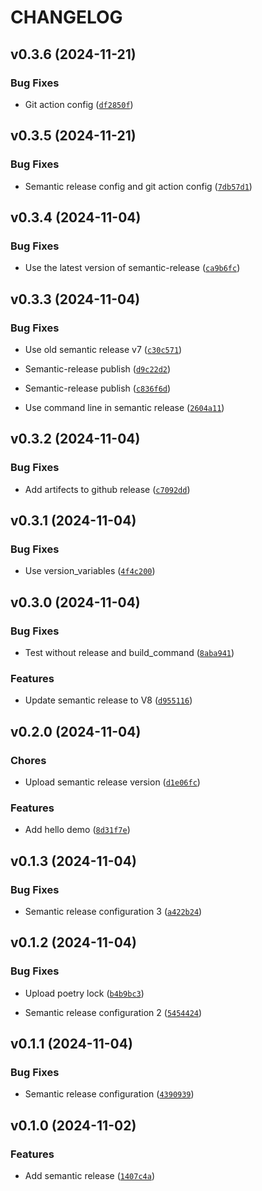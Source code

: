 # CHANGELOG


## v0.3.6 (2024-11-21)

### Bug Fixes

- Git action config
  ([`df2850f`](https://github.com/dsun0720/semantic-release-demo/commit/df2850f9c4a62f70622931aa5efc23bfcf3cce66))


## v0.3.5 (2024-11-21)

### Bug Fixes

- Semantic release config and git action config
  ([`7db57d1`](https://github.com/dsun0720/semantic-release-demo/commit/7db57d1dfb62996b85fe0c578ae2c469dc2ce948))


## v0.3.4 (2024-11-04)

### Bug Fixes

- Use the latest version of semantic-release
  ([`ca9b6fc`](https://github.com/dsun0720/semantic-release-demo/commit/ca9b6fcf94593288cf15fb97b9381d60eb982b3f))


## v0.3.3 (2024-11-04)

### Bug Fixes

- Use old semantic release v7
  ([`c30c571`](https://github.com/dsun0720/semantic-release-demo/commit/c30c571e3dd0fe562e054702772f5eaf2445000b))

- Semantic-release publish
  ([`d9c22d2`](https://github.com/dsun0720/semantic-release-demo/commit/d9c22d27b84612d9153e38a84b39c958c9ffa096))

- Semantic-release publish
  ([`c836f6d`](https://github.com/dsun0720/semantic-release-demo/commit/c836f6d6ea4b09875b4f3047583c91dfe08dab10))

- Use command line in semantic release
  ([`2604a11`](https://github.com/dsun0720/semantic-release-demo/commit/2604a11a0f2ebb13ae91385eb1a6969bc4107084))


## v0.3.2 (2024-11-04)

### Bug Fixes

- Add artifects to github release
  ([`c7092dd`](https://github.com/dsun0720/semantic-release-demo/commit/c7092dd13d28017a8bcbe97949c538e20ba4b4bd))


## v0.3.1 (2024-11-04)

### Bug Fixes

- Use version_variables
  ([`4f4c200`](https://github.com/dsun0720/semantic-release-demo/commit/4f4c200e2547197defa11bb986d15618d12acd9c))


## v0.3.0 (2024-11-04)

### Bug Fixes

- Test without release and build_command
  ([`8aba941`](https://github.com/dsun0720/semantic-release-demo/commit/8aba941a506e7b79ac61d6d503c3949dad3c13e1))

### Features

- Update semantic release to V8
  ([`d955116`](https://github.com/dsun0720/semantic-release-demo/commit/d955116f07d138753284c9ba80c92534d80fc430))


## v0.2.0 (2024-11-04)

### Chores

- Upload semantic release version
  ([`d1e06fc`](https://github.com/dsun0720/semantic-release-demo/commit/d1e06fc7e737e4988b549e3d375883521e39ce7d))

### Features

- Add hello demo
  ([`8d31f7e`](https://github.com/dsun0720/semantic-release-demo/commit/8d31f7ef0dc17bdc89a24533eed2c9d2055a13f3))


## v0.1.3 (2024-11-04)

### Bug Fixes

- Semantic release configuration 3
  ([`a422b24`](https://github.com/dsun0720/semantic-release-demo/commit/a422b248ac58cea7db1a29f0b9c7689024a6d9e2))


## v0.1.2 (2024-11-04)

### Bug Fixes

- Upload poetry lock
  ([`b4b9bc3`](https://github.com/dsun0720/semantic-release-demo/commit/b4b9bc3f27be2d4d19cc2b4805dc8c90d0a2cb2a))

- Semantic release configuration 2
  ([`5454424`](https://github.com/dsun0720/semantic-release-demo/commit/545442423732ba02b52a6043dc7ffe9bef1ac937))


## v0.1.1 (2024-11-04)

### Bug Fixes

- Semantic release configuration
  ([`4390939`](https://github.com/dsun0720/semantic-release-demo/commit/439093946c84407925ee738bc9d6e0a6ca25cf5d))


## v0.1.0 (2024-11-02)

### Features

- Add semantic release
  ([`1407c4a`](https://github.com/dsun0720/semantic-release-demo/commit/1407c4a2c3098f8ae856f9603d6052acd4435317))
